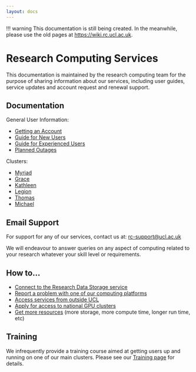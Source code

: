 ```yaml
---
layout: docs
---
```


!!! warning
    This documentation is still being created. In the meanwhile, please use the  old pages at <https://wiki.rc.ucl.ac.uk>.


# Research Computing Services

This documentation is maintained by the research computing team for the purpose
of sharing information about our services, including user guides,
service updates and account request and renewal support.

## Documentation

General User Information:

 - [Getting an Account](Account_Services)
 - [Guide for New Users](New_Users)
 - [Guide for Experienced Users](Experienced_Users)
 - [Planned Outages](Planned_Outages)

Clusters:

 - [Myriad](Clusters/Myriad)
 - [Grace](Clusters/Grace)
 - [Kathleen](Clusters/Kathleen)
 - [Legion](Clusters/Legion)
 - [Thomas](Clusters/Thomas)
 - [Michael](Clusters/Michael)

## Email Support

For support for any of our services, contact us at: [rc-support@ucl.ac.uk](mailto:rc-support@ucl.ac.uk)

We will endeavour to answer queries on any aspect of computing related to your research whatever your skill level or requirements.

## How to...

 - [Connect to the Research Data Storage service](Connecting_to_Research_Data_Services.md)
 - [Report a problem with one of our computing platforms](Reporting_problems.md)
 - [Access services from outside UCL](Accessing_RC_Systems.md#Accessing_services_from_outside_UCL)
 - [Apply for access to national GPU clusters](GPU_Clusters.md)
 - [Get more resources](Additional_Resource_Requests.md) (more storage, more compute time, longer run time, etc)

## Training

We infrequently provide a training course aimed at getting users up and running on one of our main clusters. Please see our [Training page](Training.md) for details.


